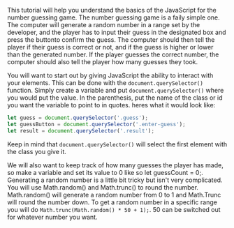 This tutorial will help you understand the basics of the JavaScript for the number guessing game. The number guessing game is a faily simple one. The computer will generate a random number in a range set by the developer, and the player has to input their guess in the designated box and press the buttonto confirm the guess. The computer should then tell the player if their guess is correct or not, and if the guess is higher or lower than the generated number. If the player guesses the correct number, the computer should also tell the player how many guesses they took.

You will want to start out by giving JavaScript the ability to interact with your elements. This can be done with the ```document.querySelector()``` function. Simply create a variable and put ```document.querySelector()``` where you would put the value. In the parenthesis, put the name of the class or id you want the variable to point to in quotes. heres what it would look like:

```js
let guess = document.querySelector('.guess');
let guessButton = document.querySelector('.enter-guess');
let result = document.querySelector('.result');
```
Keep in mind that ```document.querySelector()``` will select the first element with the class you give it. 

We will also want to keep track of how many guesses the player has made, so make a variable and set its value to 0 like so let guessCount = 0;. Generating a random number is a little bit tricky but isn't very complicated. You will use Math.random() and Math.trunc() to round the number. Math.random() will generate a random number from 0 to 1 and Math.Trunc will round the number down. To get a random number in a specific range you will do ```Math.trunc(Math.random() * 50 + 1);```. 50 can be switched out for whatever number you want. 